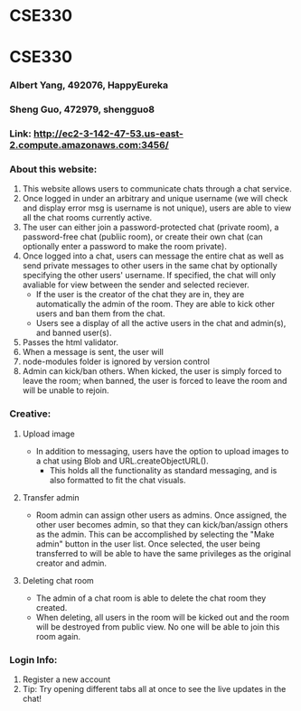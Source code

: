 # CSE330
# CSE330
### Albert Yang, 492076, HappyEureka
### Sheng Guo, 472979, shengguo8

### Link: http://ec2-3-142-47-53.us-east-2.compute.amazonaws.com:3456/


### About this website:
1. This website allows users to communicate chats through a chat service.
2. Once logged in under an arbitrary and unique username (we will check and display error msg is username is not unique), users are able to view all the chat rooms currently active.
3. The user can either join a password-protected chat (private room), a password-free chat (publiic room), or create their own chat (can optionally enter a password to make the room private).
4. Once logged into a chat, users can message the entire chat as well as send private messages to other users in the same chat by optionally specifying the other users' username. If specified, the chat will only avaliable for view between the sender and selected reciever.
    - If the user is the creator of the chat they are in, they are automatically the admin of the room. They are able to kick other users and ban them from the chat.
	- Users see a display of all the active users in the chat and admin(s), and banned user(s).
5. Passes the html validator.
7. When a message is sent, the user will 
6. node-modules folder is ignored by version control
7. Admin can kick/ban others. When kicked, the user is simply forced to leave the room; when banned, the user is forced to leave the room and will be unable to rejoin.

### Creative:
1. Upload image
	- In addition to messaging, users have the option to upload images to a chat using Blob and URL.createObjectURL().
        - This holds all the functionality as standard messaging, and is also formatted to fit the chat visuals. 

2. Transfer admin
    - Room admin can assign other users as admins. Once assigned, the other user becomes admin, so that they can kick/ban/assign others as the admin. This can be accomplished by selecting the "Make admin" button in the user list. Once selected, the user being transferred to will be able to have the same privileges as the original creator and admin.

3. Deleting chat room
    - The admin of a chat room is able to delete the chat room they created.
    - When deleting, all users in the room will be kicked out and the room will be destroyed from public view. No one will be able to join this room again.

### Login Info:
1. Register a new account
2. Tip: Try opening different tabs all at once to see the live updates in the chat!